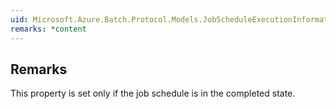 ```yaml
---  
uid: Microsoft.Azure.Batch.Protocol.Models.JobScheduleExecutionInformation.EndTime  
remarks: *content  
---  
```

  
## Remarks  
 This property is set only if the job schedule is in the completed             state.